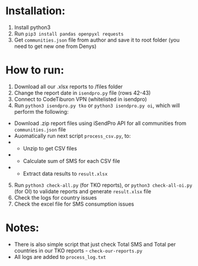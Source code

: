 # Installation:
1. Install python3
2. Run ```pip3 install pandas openpyxl requests```
3. Get ```communities.json``` file from author and save it to root folder (you need to get new one from Denys)

# How to run:
1. Download all our .xlsx reports to /files folder
2. Change the report date in ```isendpro.py``` file (rows 42-43)
3. Connect to CodeTiburon VPN (whitelisted in isendpro)
4. Run ```python3 isendpro.py tko``` or ```python3 isendpro.py oi```, which will perform the following:
- Download .zip report files using iSendPro API for all communities from ```communities.json``` file
- Auomatically run next script ```process_csv.py```, to:
- - Unzip to get CSV files
- - Calculate sum of SMS for each CSV file
- - Extract data results to ```result.xlsx```
5. Run ```python3 check-all.py``` (for TKO reports), or ```python3 check-all-oi.py``` (for OI) to validate reports and generate ```result.xlsx``` file
6. Check the logs for country issues
7. Check the excel file for SMS consumption issues

# Notes:
- There is also simple script that just check Total SMS and Total per countries in our TKO reports - ```check-our-reports.py```
- All logs are added to ```process_log.txt```